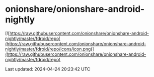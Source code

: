 
# onionshare/onionshare-android-nightly

[![https://raw.githubusercontent.com/onionshare/onionshare-android-nightly/master/fdroid/repo](https://raw.githubusercontent.com/onionshare/onionshare-android-nightly/master/fdroid/repo/icons/icon.png)](https://raw.githubusercontent.com/onionshare/onionshare-android-nightly/master/fdroid/repo)

Last updated: 2024-04-24 20:23:42 UTC